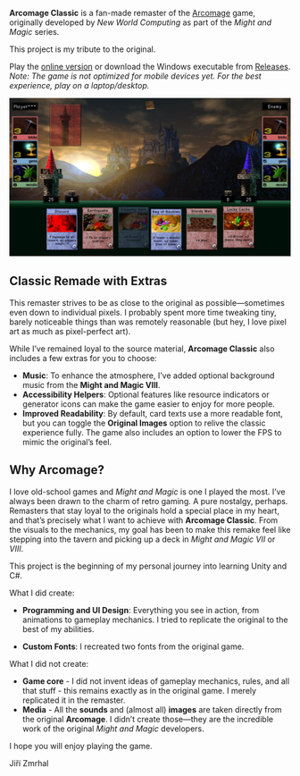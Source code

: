 **Arcomage Classic** is a fan-made remaster of the <a href="https://en.wikipedia.org/wiki/Arcomage" target="_blank" rel="noopener noreferrer">Arcomage</a> game, originally developed by <em>New World Computing</em> as part of the <em>Might and Magic</em> series. 

This project is my tribute to the original.

Play the <a href="https://zmrhaljiri.github.io/arcomage/">online version</a> or download the Windows executable from <a href="https://github.com/zmrhaljiri/arcomage-classic/releases">Releases</a>.
<br>
*Note: The game is not optimized for mobile devices yet. For the best experience, play on a laptop/desktop.*

![Arcomage gameplay](https://github.com/zmrhaljiri/arcomage-classic/blob/main/arcomage.jpg?raw=true)

## Classic Remade with Extras

This remaster strives to be as close to the original as possible—sometimes even down to individual pixels. I probably spent more time tweaking tiny, barely noticeable things than was remotely reasonable (but hey, I love pixel art as much as pixel-perfect art).

While I’ve remained loyal to the source material, <strong>Arcomage Classic</strong> also includes a few extras for you to choose:

- <strong>Music</strong>: To enhance the atmosphere, I’ve added optional background music from the <strong>Might and Magic VIII</strong>.
- <strong>Accessibility Helpers</strong>: Optional features like resource indicators or generator icons can make the game easier to enjoy for more people.
- <strong>Improved Readability</strong>: By default, card texts use a more readable font, but you can toggle the <strong>Original Images</strong> option to relive the classic experience fully. The game also includes an option to lower the FPS to mimic the original’s feel.

## Why Arcomage?

I love old-school games and *Might and Magic* is one I played the most. I’ve always been drawn to the charm of retro gaming. A pure nostalgy, perhaps. Remasters that stay loyal to the originals hold a special place in my heart, and that’s precisely what I want to achieve with **Arcomage Classic**. From the visuals to the mechanics, my goal has been to make this remake feel like stepping into the tavern and picking up a deck in *Might and Magic VII* or *VIII*.

This project is the beginning of my personal journey into learning Unity and C#.

What I did create:

- **Programming and UI Design**: Everything you see in action, from animations to gameplay mechanics. I tried to replicate the original to the best of my abilities.
* **Custom Fonts**: I recreated two fonts from the original game.

What I did not create:

- **Game core** - I did not invent ideas of gameplay mechanics, rules, and all that stuff - this remains exactly as in the original game. I merely replicated it in the remaster.
- **Media** - All the **sounds** and (almost all) **images** are taken directly from the original **Arcomage**. I didn’t create those—they are the incredible work of the original *Might and Magic* developers.

I hope you will enjoy playing the game.

Jiří Zmrhal
